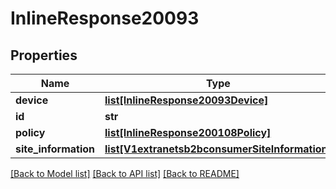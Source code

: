 # InlineResponse20093

## Properties
Name | Type | Description | Notes
------------ | ------------- | ------------- | -------------
**device** | [**list[InlineResponse20093Device]**](InlineResponse20093Device.md) |  | [optional] 
**id** | **str** |  | [optional] 
**policy** | [**list[InlineResponse200108Policy]**](InlineResponse200108Policy.md) |  | [optional] 
**site_information** | [**list[V1extranetsb2bconsumerSiteInformation]**](V1extranetsb2bconsumerSiteInformation.md) |  | [optional] 

[[Back to Model list]](../README.md#documentation-for-models) [[Back to API list]](../README.md#documentation-for-api-endpoints) [[Back to README]](../README.md)

